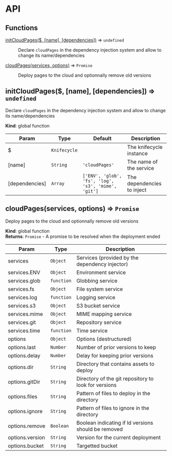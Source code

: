 # API
## Functions

<dl>
<dt><a href="#initCloudPages">initCloudPages($, [name], [dependencies])</a> ⇒ <code>undefined</code></dt>
<dd><p>Declare <code>cloudPages</code> in the dependency injection system
and allow to change its name/dependencies</p>
</dd>
<dt><a href="#cloudPages">cloudPages(services, options)</a> ⇒ <code>Promise</code></dt>
<dd><p>Deploy pages to the cloud and optionnally remove old versions</p>
</dd>
</dl>

<a name="initCloudPages"></a>

## initCloudPages($, [name], [dependencies]) ⇒ <code>undefined</code>
Declare `cloudPages` in the dependency injection system
and allow to change its name/dependencies

**Kind**: global function  

| Param | Type | Default | Description |
| --- | --- | --- | --- |
| $ | <code>Knifecycle</code> |  | The knifecycle instance |
| [name] | <code>String</code> | <code>&#x27;cloudPages&#x27;</code> | The name of the service |
| [dependencies] | <code>Array</code> | <code>[&#x27;ENV&#x27;, &#x27;glob&#x27;, &#x27;fs&#x27;, &#x27;log&#x27;, &#x27;s3&#x27;, &#x27;mime&#x27;, &#x27;git&#x27;]</code> | The dependencies to inject |

<a name="cloudPages"></a>

## cloudPages(services, options) ⇒ <code>Promise</code>
Deploy pages to the cloud and optionnally remove old versions

**Kind**: global function  
**Returns**: <code>Promise</code> - A promise to be resolved when the deployment ended  

| Param | Type | Description |
| --- | --- | --- |
| services | <code>Object</code> | Services (provided by the dependency injector) |
| services.ENV | <code>Object</code> | Environment service |
| services.glob | <code>function</code> | Globbing service |
| services.fs | <code>Object</code> | File system service |
| services.log | <code>function</code> | Logging service |
| services.s3 | <code>Object</code> | S3 bucket service |
| services.mime | <code>Object</code> | MIME mapping service |
| services.git | <code>Object</code> | Repository service |
| services.time | <code>function</code> | Time service |
| options | <code>Object</code> | Options (destructured) |
| options.last | <code>Number</code> | Number of prior versions to keep |
| options.delay | <code>Number</code> | Delay for keeping prior versions |
| options.dir | <code>String</code> | Directory that contains assets to deploy |
| options.gitDir | <code>String</code> | Directory of the git repository to look for versions |
| options.files | <code>String</code> | Pattern of files to deploy in the directory |
| options.ignore | <code>String</code> | Pattern of files to ignore in the directory |
| options.remove | <code>Boolean</code> | Boolean indicating if ld versions should be removed |
| options.version | <code>String</code> | Version for the current deployment |
| options.bucket | <code>String</code> | Targetted bucket |

